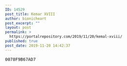 ```yaml
---
ID: 14529
post_title: Kemar XVIII
author: bionicheart
post_excerpt: ""
layout: post
permalink: >
  https://portalrepository.com/2019/11/20/kemal-xviii/
published: true
post_date: 2019-11-20 14:42:37
---
```

<pre>0078F9B67AD7</pre>